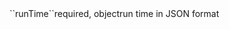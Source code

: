 <tr><td>``runTime``</td><td>required, object</td><td>run time in JSON format</td><td></td><td></td></tr>